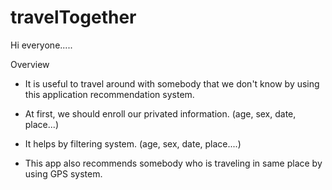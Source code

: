 # travelTogether

Hi everyone.....


  Overview

- It is useful to travel around with somebody that we don't know by using this application recommendation system.

- At first, we should enroll our privated information. (age, sex, date, place...)

- It helps by filtering system. (age, sex, date, place....)

- This app also recommends somebody who is traveling in same place by using GPS system.

